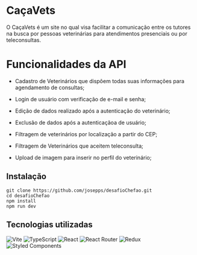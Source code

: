 # CaçaVets

O CaçaVets é um site no qual visa facilitar a comunicação entre os tutores na busca por pessoas veterinárias para atendimentos presenciais ou por teleconsultas. 



# Funcionalidades da API

- Cadastro de Veterinários que dispôem todas suas informações para agendamento de consultas;

- Login de usuário com verificação de e-mail e senha;

- Edição de dados realizado após a autenticação do veterinário;

- Exclusão de dados após a autenticaçãoa de usuário;

- Filtragem de veterinários por localização a partir do CEP;

- Filtragem de Veterinários que aceitem teleconsulta;

- Upload de imagem para inserir no perfil do veterinário;

## Instalação

```text
git clone https://github.com/josepps/desafioChefao.git
cd desafioChefao
npm install
npm run dev
```

## Tecnologias utilizadas

![Vite](https://img.shields.io/badge/vite-%23646CFF.svg?style=for-the-badge&logo=vite&logoColor=white)
![TypeScript](https://img.shields.io/badge/typescript-%23007ACC.svg?style=for-the-badge&logo=typescript&logoColor=white)
![React](https://img.shields.io/badge/react-%2320232a.svg?style=for-the-badge&logo=react&logoColor=%2361DAFB)
![React Router](https://img.shields.io/badge/React_Router-CA4245?style=for-the-badge&logo=react-router&logoColor=white)
![Redux](https://img.shields.io/badge/redux-%23593d88.svg?style=for-the-badge&logo=redux&logoColor=white)
![Styled Components](https://img.shields.io/badge/styled--components-DB7093?style=for-the-badge&logo=styled-components&logoColor=white)
